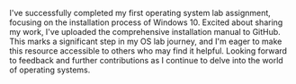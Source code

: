 I've successfully completed my first operating system lab assignment, focusing on the installation process of Windows 10. Excited about sharing my work, I've uploaded the comprehensive installation manual to GitHub. This marks a significant step in my OS lab journey, and I'm eager to make this resource accessible to others who may find it helpful. Looking forward to feedback and further contributions as I continue to delve into the world of operating systems.
